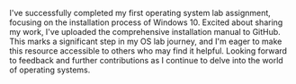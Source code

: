 I've successfully completed my first operating system lab assignment, focusing on the installation process of Windows 10. Excited about sharing my work, I've uploaded the comprehensive installation manual to GitHub. This marks a significant step in my OS lab journey, and I'm eager to make this resource accessible to others who may find it helpful. Looking forward to feedback and further contributions as I continue to delve into the world of operating systems.
